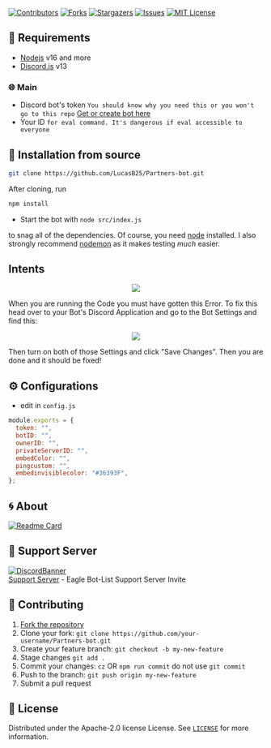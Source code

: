 [![Contributors][contributors-shield]][contributors-url]
[![Forks][forks-shield]][forks-url]
[![Stargazers][stars-shield]][stars-url]
[![Issues][issues-shield]][issues-url]
[![MIT License][license-shield]][license-url]

## 📎 Requirements

- [Nodejs](https://nodejs.org/download/release/v16.18.1/) v16 and more
- [Discord.js](https://github.com/discordjs/discord.js/) v13

### 🌐 Main

- Discord bot's
  token `You should know why you need this or you won't go to this repo` [Get or create bot here](https://discord.com/developers/applications)
- Your ID `for eval command. It's dangerous if eval accessible to everyone`

## 🚀 Installation from source

```bash
git clone https://github.com/LucasB25/Partners-bot.git
```

After cloning, run

```bash
npm install
```

- Start the bot with `node src/index.js`

to snag all of the dependencies. Of course, you need [node](https://nodejs.org/download/release/v16.18.1/) installed. I also strongly recommend [nodemon](https://www.npmjs.com/package/nodemon) as it makes testing _much_ easier.

## Intents

<p align="center">
  <a href="https://github.com/LucasB25/Partners-bot">
    <img src="https://media.discordapp.net/attachments/848492641585725450/894114853382410260/unknown.png">

  </a>
</p>
When you are running the Code you must have gotten this Error. To fix this head over to your Bot's Discord Application and go to the Bot Settings and find this:

<p align="center">
  <a href="https://github.com/LucasB25/Partners-bot">
    <img src="https://user-images.githubusercontent.com/50886682/196232974-d9cfc18c-92c5-43bd-b1bc-ff1cae3df701.png">

  </a>
</p>
Then turn on both of those Settings and click "Save Changes". Then you are done and it should be fixed!
<!-- CONFIGURATION -->

## ⚙️ Configurations

- edit in `config.js`

```js
module.exports = {
  token: "",
  botID: "",
  ownerID: "",
  privateServerID: "",
  embedColor: "",
  pingcustom: "",
  embedinvisiblecolor: "#36393F",
};
```

<!-- ABOUT THE PROJECT -->

## 🌀 About

[![Readme Card](https://github-readme-stats.vercel.app/api/pin/?username=LucasB25&repo=Partners-bot&theme=tokyonight)](https://github.com/LucasB25/Partners-bot)

## 💌 Support Server

[![DiscordBanner](https://invidget.switchblade.xyz/fbJFAs43vD)](https://discord.gg/fbJFAs43vD)<br />
[Support Server](https://discord.gg/fbJFAs43vD) - Eagle Bot-List Support Server Invite

## 🤝 Contributing

1. [Fork the repository](https://github.com/LucasB25/Partners-bot/fork)
2. Clone your fork: `git clone https://github.com/your-username/Partners-bot.git`
3. Create your feature branch: `git checkout -b my-new-feature`
4. Stage changes `git add .`
5. Commit your changes: `cz` OR `npm run commit` do not use `git commit`
6. Push to the branch: `git push origin my-new-feature`
7. Submit a pull request

<!-- LICENSE -->

## 🔐 License

Distributed under the Apache-2.0 license License. See [`LICENSE`](https://github.com/LucasB25/Partners-bot/blob/main/LICENSE) for more information.

[contributors-shield]: https://img.shields.io/github/contributors/LucasB25/Partners-bot.svg?style=for-the-badge
[contributors-url]: https://github.com/LucasB25/Partners-bot/graphs/contributors
[forks-shield]: https://img.shields.io/github/forks/LucasB25/Partners-bot.svg?style=for-the-badge
[forks-url]: https://github.com/LucasB25/Partners-bot/network/members
[stars-shield]: https://img.shields.io/github/stars/LucasB25/Partners-bot.svg?style=for-the-badge
[stars-url]: https://github.com/LucasB25/Partners-bot/stargazers
[issues-shield]: https://img.shields.io/github/issues/LucasB25/Partners-bot.svg?style=for-the-badge
[issues-url]: https://github.com/LucasB25/Partners-bot/issues
[license-shield]: https://img.shields.io/github/license/LucasB25/Partners-bot.svg?style=for-the-badge
[license-url]: https://github.com/LucasB25/Partners-bot/blob/main/LICENSE
